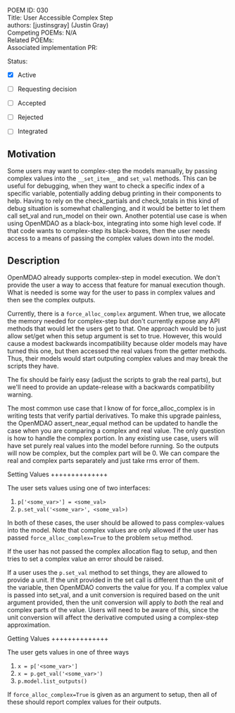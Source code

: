 POEM ID: 030  
Title: User Accessible Complex Step  
authors: [justinsgray] (Justin Gray)   
Competing POEMs: N/A  
Related POEMs:    
Associated implementation PR:    

Status:

- [x] Active
- [ ] Requesting decision
- [ ] Accepted
- [ ] Rejected
- [ ] Integrated


Motivation
----------
Some users may want to complex-step the models manually, by passing complex values into the `__set_item__` and `set_val` methods. 
This can be useful for debugging, when they want to check a specific index of a specific variable, 
potentially adding debug printing in their components to help. 
Having to rely on the check_partials and check_totals in this kind of debug situation is somewhat challenging, 
and it would be better to let them call set_val and run_model on their own. 
Another potential use case is when using OpenMDAO as a black-box, integrating into some high level code. 
If that code wants to complex-step its black-boxes, then the user needs access to a means of passing the complex values down into the model. 


Description
-----------

OpenMDAO already supports complex-step in model execution. We don't provide the user a way to access that feature for manual execution though. What is needed is some way for the user to pass in complex values and then see the complex outputs. 

Currently, there is a `force_alloc_complex` argument. When true, we allocate the memory needed for complex-step but don't currently expose any API methods that would let the users get to that. One approach would be to just allow set/get when this setup argument is set to true. However, this would cause a modest backwards incompatibility because older models may have turned this one, but then accessed the real values from the getter methods. Thus, their models would start outputing complex values and may break the scripts they have. 

The fix should be fairly easy (adjust the scripts to grab the real parts), 
but we'll need to provide an update-release with a backwards compatibility warning. 

The most common use case that I know of for force_alloc_complex is in writing tests that verify partial derivatives. To make this upgrade painless, the OpenMDAO assert_near_equal method can be updated to handle the case when you are comparing a complex and real value. The only question is how to handle the complex portion. In any existing use case, users will have set purely real values into the model before running. So the outputs will now be complex, but the complex part will be 0. We can compare the real and complex parts separately and just take rms error of them. 


Setting Values 
++++++++++++++

The user sets values using one of two interfaces: 

1) `p['<some_var>'] = <some_val>`
2) `p.set_val('<some_var>', <some_val>)`

In both of these cases, the user should be allowed to pass complex-values into the model. 
Note that complex values are only allowed if the user has passed `force_alloc_complex=True` to the problem `setup` method. 

If the user has not passed the complex allocation flag to setup, and then tries to set a complex value an error should be raised. 

If a user uses the `p.set_val` method to set things, they are allowed to provide a unit. 
If the unit provided in the set call is different than the unit of the variable, then OpenMDAO converts the value for you. 
If a complex value is passed into set_val, and a unit conversion is required based on the unit argument provided, then the unit conversion will apply to *both* the real and complex parts of the value. 
Users will need to be aware of this, since the unit conversion will affect the derivative computed using a complex-step approximation. 


Getting Values 
++++++++++++++

The user gets values in one of three ways

1) `x = p['<some_var>']`
2) `x = p.get_val('<some_var>')`
3) `p.model.list_outputs()`

If `force_alloc_complex=True` is given as an argument to setup, then all of these should report complex values for their outputs. 